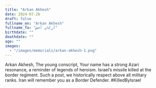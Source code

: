 ```yaml
---
title: "Arkan Akhesh"
date: 2024-07-26
draft: false
fullname_en: "Arkan Akhesh"
fullname_fa: "آرکان آخش"
birthdate: ""
deathdate: ""
age: ""
images:
  - "/images/memorials/arkan-akhesh-1.png"
---
```


Arkan Akhesh,
The young conscript,
Your name has a strong Azari resonance, a reminder of legends of heroism. Israel’s missile killed at the border regiment. Such a post, we historically respect above all military ranks. Iran will remember you as a Border Defender.
#KilledByIsrael
